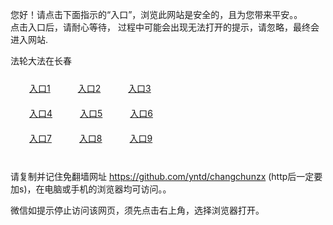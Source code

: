 您好！请点击下面指示的“入口”，浏览此网站是安全的，且为您带来平安。。 <br/>
点击入口后，请耐心等待， 过程中可能会出现无法打开的提示，请忽略，最终会进入网站. </br>

法轮大法在长春<br/>
<div style="padding:10px"><a style="margin:20px" target="_blank" href="https://d26q6skc1p8vkr.cloudfront.net/2Qpsp?apbpqmdr" id="ccLink1" rel="nofollow">入口1</a> <a target="_blank" style="margin:20px" href="https://d2t7bapn7hxnfl.cloudfront.net/2Qpsp?bhosqim" id="ccLink2" rel="nofollow">入口2</a> <a style="margin:20px" target="_blank" href="https://d1437mbyqy1f3c.cloudfront.net/2Qpsp?edwpqlb" id="ccLink3" rel="nofollow">入口3</a></div>

<div style="padding:10px" ><a style="margin:20px" target="_blank" href="https://d26q6skc1p8vkr.cloudfront.net/2Qpsp?apbpqmdr" id="ccLink4" rel="nofollow">入口4</a> <a style="margin:20px" href="https://d2t7bapn7hxnfl.cloudfront.net/2Qpsp?bhosqim" target="_blank" id="ccLink5" rel="nofollow">入口5</a> <a style="margin:20px" href="https://d1437mbyqy1f3c.cloudfront.net/2Qpsp?edwpqlb" target="_blank" id="ccLink6" rel="nofollow">入口6</a></div>

<div style="padding:10px"><a style="margin:20px" target="_blank" href="https://d26q6skc1p8vkr.cloudfront.net/2Qpsp?apbpqmdr" id="ccLink7" rel="nofollow">入口7</a> <a style="margin:20px" href="https://d2t7bapn7hxnfl.cloudfront.net/2Qpsp?bhosqim" target="_blank" id="ccLink8" rel="nofollow">入口8</a> <a style="margin:20px" target="_blank" href="https://d1437mbyqy1f3c.cloudfront.net/2Qpsp?edwpqlb" id="ccLink9" rel="nofollow">入口9</a></div>

<br/>



请复制并记住免翻墙网址 https://github.com/yntd/changchunzx (http后一定要加s)，在电脑或手机的浏览器均可访问。。<br/>

微信如提示停止访问该网页，须先点击右上角，选择浏览器打开。
